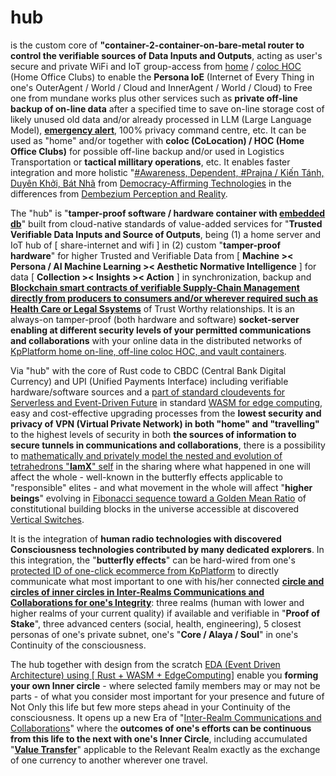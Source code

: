 # hub

is the custom core of <b>"container-2-container-on-bare-metal router to control the verifiable sources of Data Inputs and Outputs</b>, acting as user's secure and private WiFi and IoT group-access from <a href="https://github.com/khaiphong/kp_mu/tree/main/home" target="_blank">home</a> / <a href="https://github.com/khaiphong/kp_mu/tree/main/coloc" target="_blank">coloc HOC</a> (Home Office Clubs) to enable the <b>Persona IoE</b> (Internet of Every Thing in one's OuterAgent / World / Cloud and InnerAgent / World / Cloud) to Free one from mundane works plus other services such as <b>private off-line backup of on-line data</b> after a specified time to save on-line storage cost of likely unused old data and/or already processed in LLM (Large Language Model), <b><a href="https://github.com/khaiphong/kp_wellness/" target="_blank">emergency alert</a></b>, 100% privacy command centre, etc. It can be used as "home" and/or together with <b>coloc (CoLocation) / HOC (Home Office Clubs)</b> for possible off-line backup and/or used in Logistics Transportation or <b>tactical millitary operations</b>, etc. It enables faster integration and more holistic "<a href="https://blog.khaiphong.io/2023/09/awareness.html#Section_1" target="_blank">#Awareness, Dependent, #Prajna / Kiến Tánh, Duyên Khởi, Bát Nhã</a> from <a href="https://www.youtube.com/watch?v=YVV09S5MDeQ" target="_blank">Democracy-Affirming Technologies</a> in the differences from <a href="https://estuary.dev/blog/debezium-alternatives/" target="_blank">Dembezium Perception and Reality</a>. 

The "hub" is "<b>tamper-proof software / hardware container with <a href="https://github.com/khaiphong/kp_platform/tree/main/db" target="_blank">embedded db</a></b>" built from cloud-native standards of value-added services for "<b>Trusted Verifiable Data Inputs and Source of Outputs</b>, being (1) a home server and IoT hub of [ share-internet and wifi ] in (2) custom "<b>tamper-proof hardware</b>" for higher Trusted and Verifiable Data from [ <b>Machine &gt;&lt; Persona / AI Machine Learning &gt;&lt; Aesthetic Normative Intelligence</b> ] for data [ <b>Collection &gt;&lt; Insights  &gt;&lt; Action</b> ] in synchronization, backup and <b><a href="https://www.youtube.com/watch?v=XWrXsmMqFK8" target="_blank">Blockchain smart contracts of verifiable Supply-Chain Management directly from producers to consumers and/or wherever required such as Health Care or Legal Ssystems</a></b> of Trust Worthy relationships. It is an always-on tamper-proof (both hardware and software) <b>socket-server enabling at different security levels of your permitted communications and collaborations</b> with your online data in the distributed networks of <a href="https://github.com/khaiphong/kp_platform/" target="_blank">KpPlatform home on-line, off-line coloc HOC, and vault containers</a>. 

Via "hub" with the core of Rust code to CBDC (Central Bank Digital Currency) and UPI (Unified Payments Interface) including verifiable hardware/software sources and a <a href="https://www.youtube.com/watch?v=TZPPjAv12KU&t=914s" target="_blank">part of standard cloudevents for Serverless and Event-Driven Future</a> in standard <a href="https://dzone.com/articles/rust-wasm-and-edge-next-level-performance?edition=984203" target="_blank">WASM for edge computing</a>, easy and cost-effective upgrading processes from the <b>lowest security and privacy of VPN (Virtual Private Network) in both "home" and "travelling"</b> to the highest levels of security in both <b>the sources of information to secure tunnels in communications and collaborations</b>, there is a possibility to <a href="https://www.youtube.com/watch?v=w0ztlIAYTCU" target="_blank">mathematically and privately model the nested and evolution of tetrahedrons "<b>IamX</b>" self</a> in the sharing where what happened in one will affect the whole - well-known in the butterfly effects applicable to "responsible" elites - and what movement in the whole will affect "<b>higher beings</b>" evolving in <a href="https://blog.khaiphong.io/2023/09/a-light-out-of-darkness.html#Section_2.1" target="_blank">Fibonacci sequence toward a Golden Mean Ratio</a> of constitutional building blocks in the universe accessible at discovered <a href="https://blog.khaiphong.io/2023/09/a-light-out-of-darkness.html#Section_2" target="_blank">Vertical Switches</a>.

It is the integration of <b>human radio technologies with discovered Consciousness technologies contributed by many dedicated explorers</b>. In this integration, the "<b>butterfly effects</b>" can be hard-wired from one's <a href="https://github.com/khaiphong/KpPlatform/" target="_blank">protected ID of one-click ecommerce from KpPlatform</a> to directly communicate what most important to one with his/her connected <b><a href="https://blog.khaiphong.io/2023/09/list-of-figures-and-tables.html#Figure_11" target="_blank">circle and circles of inner circles in Inter-Realms Communications and Collaborations for one's Integrity</a></b>: three realms (human with lower and higher realms of your current quality) if available and verifiable in "<b>Proof of Stake</b>", three advanced centers (social, health, engineering), 5 closest personas of one's private subnet, one's "<b>Core / Alaya / Soul</b>" in one's Continuity of the consciousness.

The hub together with design from the scratch <a href="https://dzone.com/articles/rust-wasm-and-edge-next-level-performance" target="_blank">EDA (Event Driven Architecture) using [ Rust + WASM + EdgeComputing]</a> enable you <b>forming your own Inner circle</b> - where selected family members may or may not be parts - of what you consider most important for your presence and future of Not Only this life but few more steps ahead in your Continuity of the consciousness. It opens up a new Era of "<a href="https://www.youtube.com/watch?v=P76R8BQ4aL8" target="_blank">Inter-Realm Communications and Collaborations</a>" where the <b>outcomes of one's efforts can be continuous from this life to the next with one's Inner Circle</b>, including accumulated "<b><u>Value Transfer</u></b>" applicable to the Relevant Realm exactly as the exchange of one currency to another wherever one travel.


